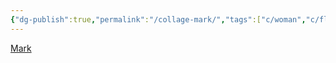 ```yaml
---
{"dg-publish":true,"permalink":"/collage-mark/","tags":["c/woman","c/flat-background","c/red","c/bird","c/dream-catcher","c/circle","c/feather","c/grafitti","c/LK"],"created":"2024-01-03T17:42:56.701-05:00","updated":"2024-01-04T19:39:16.572-05:00"}
---
```



[Mark](https://www.instagram.com/p/CThxySrrUAO/)
